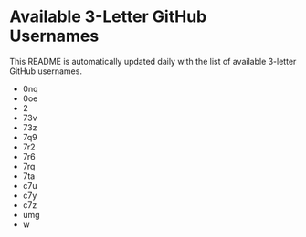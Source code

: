 # Available 3-Letter GitHub Usernames

This README is automatically updated daily with the list of available 3-letter GitHub usernames.

- 0nq
- 0oe
- 2
- 73v
- 73z
- 7q9
- 7r2
- 7r6
- 7rq
- 7ta
- c7u
- c7y
- c7z
- umg
- w

